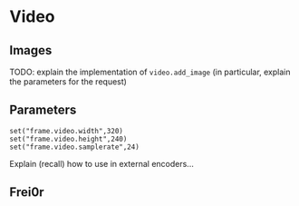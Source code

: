 Video
=====

Images
------

TODO: explain the implementation of `video.add_image` (in particular,
explain the parameters for the request)

Parameters
----------
```
set("frame.video.width",320)
set("frame.video.height",240)
set("frame.video.samplerate",24)
```
Explain (recall) how to use in external encoders...

Frei0r
------
